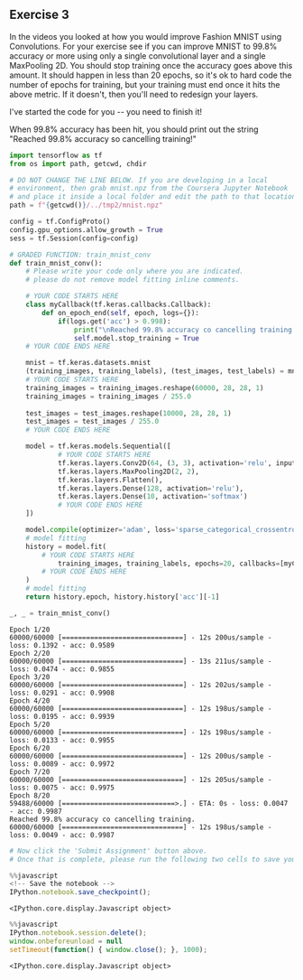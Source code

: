 
## Exercise 3
In the videos you looked at how you would improve Fashion MNIST using Convolutions. For your exercise see if you can improve MNIST to 99.8% accuracy or more using only a single convolutional layer and a single MaxPooling 2D. You should stop training once the accuracy goes above this amount. It should happen in less than 20 epochs, so it's ok to hard code the number of epochs for training, but your training must end once it hits the above metric. If it doesn't, then you'll need to redesign your layers.

I've started the code for you -- you need to finish it!

When 99.8% accuracy has been hit, you should print out the string "Reached 99.8% accuracy so cancelling training!"



```python
import tensorflow as tf
from os import path, getcwd, chdir

# DO NOT CHANGE THE LINE BELOW. If you are developing in a local
# environment, then grab mnist.npz from the Coursera Jupyter Notebook
# and place it inside a local folder and edit the path to that location
path = f"{getcwd()}/../tmp2/mnist.npz"
```


```python
config = tf.ConfigProto()
config.gpu_options.allow_growth = True
sess = tf.Session(config=config)
```


```python
# GRADED FUNCTION: train_mnist_conv
def train_mnist_conv():
    # Please write your code only where you are indicated.
    # please do not remove model fitting inline comments.

    # YOUR CODE STARTS HERE
    class myCallback(tf.keras.callbacks.Callback):
        def on_epoch_end(self, epoch, logs={}):
            if(logs.get('acc') > 0.998):
                print("\nReached 99.8% accuracy co cancelling training.")
                self.model.stop_training = True
    # YOUR CODE ENDS HERE

    mnist = tf.keras.datasets.mnist
    (training_images, training_labels), (test_images, test_labels) = mnist.load_data(path=path)
    # YOUR CODE STARTS HERE
    training_images = training_images.reshape(60000, 28, 28, 1)
    training_images = training_images / 255.0
    
    test_images = test_images.reshape(10000, 28, 28, 1)
    test_images = test_images / 255.0
    # YOUR CODE ENDS HERE

    model = tf.keras.models.Sequential([
            # YOUR CODE STARTS HERE
            tf.keras.layers.Conv2D(64, (3, 3), activation='relu', input_shape=(28, 28, 1)),
            tf.keras.layers.MaxPooling2D(2, 2),
            tf.keras.layers.Flatten(),
            tf.keras.layers.Dense(128, activation='relu'),
            tf.keras.layers.Dense(10, activation='softmax')
            # YOUR CODE ENDS HERE
    ])

    model.compile(optimizer='adam', loss='sparse_categorical_crossentropy', metrics=['accuracy'])
    # model fitting
    history = model.fit(
        # YOUR CODE STARTS HERE
            training_images, training_labels, epochs=20, callbacks=[myCallback()]
        # YOUR CODE ENDS HERE
    )
    # model fitting
    return history.epoch, history.history['acc'][-1]


```


```python
_, _ = train_mnist_conv()
```

    Epoch 1/20
    60000/60000 [==============================] - 12s 200us/sample - loss: 0.1392 - acc: 0.9589
    Epoch 2/20
    60000/60000 [==============================] - 13s 211us/sample - loss: 0.0474 - acc: 0.9855
    Epoch 3/20
    60000/60000 [==============================] - 12s 202us/sample - loss: 0.0291 - acc: 0.9908
    Epoch 4/20
    60000/60000 [==============================] - 12s 198us/sample - loss: 0.0195 - acc: 0.9939
    Epoch 5/20
    60000/60000 [==============================] - 12s 198us/sample - loss: 0.0133 - acc: 0.9955
    Epoch 6/20
    60000/60000 [==============================] - 12s 200us/sample - loss: 0.0089 - acc: 0.9972
    Epoch 7/20
    60000/60000 [==============================] - 12s 205us/sample - loss: 0.0075 - acc: 0.9975
    Epoch 8/20
    59488/60000 [============================>.] - ETA: 0s - loss: 0.0047 - acc: 0.9987
    Reached 99.8% accuracy co cancelling training.
    60000/60000 [==============================] - 12s 198us/sample - loss: 0.0049 - acc: 0.9987



```python
# Now click the 'Submit Assignment' button above.
# Once that is complete, please run the following two cells to save your work and close the notebook
```


```javascript
%%javascript
<!-- Save the notebook -->
IPython.notebook.save_checkpoint();
```


    <IPython.core.display.Javascript object>



```javascript
%%javascript
IPython.notebook.session.delete();
window.onbeforeunload = null
setTimeout(function() { window.close(); }, 1000);
```


    <IPython.core.display.Javascript object>



```python

```
